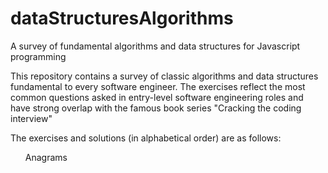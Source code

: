 # dataStructuresAlgorithms
A survey of fundamental algorithms and data structures for Javascript programming

This repository contains a survey of classic algorithms and data structures fundamental to every software engineer. The exercises reflect the most common questions asked in entry-level software engineering roles and have strong overlap with the famous book series "Cracking the coding interview"

The exercises and solutions (in alphabetical order) are as follows:

<ul>Anagrams</ul>
